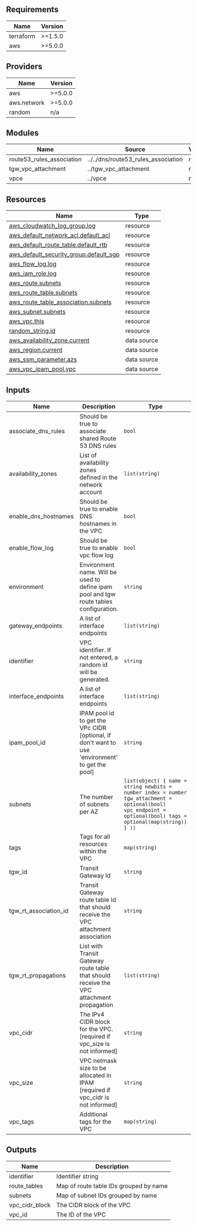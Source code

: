 <!-- BEGIN_TF_DOCS -->
## Requirements

| Name | Version |
|------|---------|
| terraform | >=1.5.0 |
| aws | >=5.0.0 |

## Providers

| Name | Version |
|------|---------|
| aws | >=5.0.0 |
| aws.network | >=5.0.0 |
| random | n/a |

## Modules

| Name | Source | Version |
|------|--------|---------|
| route53\_rules\_association | ../../dns/route53_rules_association | n/a |
| tgw\_vpc\_attachment | ../tgw_vpc_attachment | n/a |
| vpce | ../vpce | n/a |

## Resources

| Name | Type |
|------|------|
| [aws_cloudwatch_log_group.log](https://registry.terraform.io/providers/hashicorp/aws/latest/docs/resources/cloudwatch_log_group) | resource |
| [aws_default_network_acl.default_acl](https://registry.terraform.io/providers/hashicorp/aws/latest/docs/resources/default_network_acl) | resource |
| [aws_default_route_table.default_rtb](https://registry.terraform.io/providers/hashicorp/aws/latest/docs/resources/default_route_table) | resource |
| [aws_default_security_group.default_sgp](https://registry.terraform.io/providers/hashicorp/aws/latest/docs/resources/default_security_group) | resource |
| [aws_flow_log.log](https://registry.terraform.io/providers/hashicorp/aws/latest/docs/resources/flow_log) | resource |
| [aws_iam_role.log](https://registry.terraform.io/providers/hashicorp/aws/latest/docs/resources/iam_role) | resource |
| [aws_route.subnets](https://registry.terraform.io/providers/hashicorp/aws/latest/docs/resources/route) | resource |
| [aws_route_table.subnets](https://registry.terraform.io/providers/hashicorp/aws/latest/docs/resources/route_table) | resource |
| [aws_route_table_association.subnets](https://registry.terraform.io/providers/hashicorp/aws/latest/docs/resources/route_table_association) | resource |
| [aws_subnet.subnets](https://registry.terraform.io/providers/hashicorp/aws/latest/docs/resources/subnet) | resource |
| [aws_vpc.this](https://registry.terraform.io/providers/hashicorp/aws/latest/docs/resources/vpc) | resource |
| [random_string.id](https://registry.terraform.io/providers/hashicorp/random/latest/docs/resources/string) | resource |
| [aws_availability_zone.current](https://registry.terraform.io/providers/hashicorp/aws/latest/docs/data-sources/availability_zone) | data source |
| [aws_region.current](https://registry.terraform.io/providers/hashicorp/aws/latest/docs/data-sources/region) | data source |
| [aws_ssm_parameter.azs](https://registry.terraform.io/providers/hashicorp/aws/latest/docs/data-sources/ssm_parameter) | data source |
| [aws_vpc_ipam_pool.vpc](https://registry.terraform.io/providers/hashicorp/aws/latest/docs/data-sources/vpc_ipam_pool) | data source |

## Inputs

| Name | Description | Type | Default | Required |
|------|-------------|------|---------|:--------:|
| associate\_dns\_rules | Should be true to associate shared Route 53 DNS rules | `bool` | `true` | no |
| availability\_zones | List of availability zones defined in the network account | `list(string)` | `[]` | no |
| enable\_dns\_hostnames | Should be true to enable DNS hostnames in the VPC | `bool` | `true` | no |
| enable\_flow\_log | Should be true to enable vpc flow log | `bool` | `true` | no |
| environment | Environment name. Will be used to define ipam pool and tgw route tables configuration. | `string` | `"shared"` | no |
| gateway\_endpoints | A list of interface endpoints | `list(string)` | `[]` | no |
| identifier | VPC identifier. If not entered, a random id will be generated. | `string` | `""` | no |
| interface\_endpoints | A list of interface endpoints | `list(string)` | `[]` | no |
| ipam\_pool\_id | IPAM pool id to get the VPc CIDR [optional, if don't want to use 'environment' to get the pool] | `string` | `null` | no |
| subnets | The number of subnets per AZ | ```list(object( { name = string newbits = number index = number tgw_attachment = optional(bool) vpc_endpoint = optional(bool) tags = optional(map(string)) } ))``` | n/a | yes |
| tags | Tags for all resources within the VPC | `map(string)` | `{}` | no |
| tgw\_id | Transit Gateway Id | `string` | `""` | no |
| tgw\_rt\_association\_id | Transit Gateway route table Id that should receive the VPC attachment association | `string` | `""` | no |
| tgw\_rt\_propagations | List with Transit Gateway route table that should receive the VPC attachment propagation | `list(string)` | `[]` | no |
| vpc\_cidr | The IPv4 CIDR block for the VPC. [required if vpc\_size is not informed] | `string` | `null` | no |
| vpc\_size | VPC netmask size to be allocated in IPAM [required if vpc\_cidr is not informed] | `string` | `"medium"` | no |
| vpc\_tags | Additional tags for the VPC | `map(string)` | `{}` | no |

## Outputs

| Name | Description |
|------|-------------|
| identifier | Identifier string |
| route\_tables | Map of route table IDs grouped by name |
| subnets | Map of subnet IDs grouped by name |
| vpc\_cidr\_block | The CIDR block of the VPC |
| vpc\_id | The ID of the VPC |
<!-- END_TF_DOCS -->